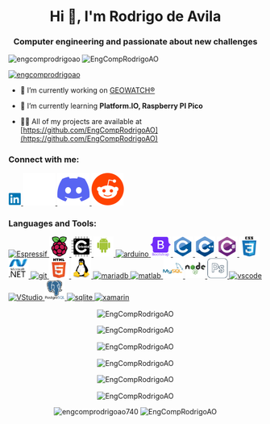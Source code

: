 <h1 align="center">Hi 👋, I'm Rodrigo de Avila</h1>
<h3 align="center">Computer engineering and passionate about new challenges</h3>

<p align="left"> 
  <img src="https://komarev.com/ghpvc/?username=engcomprodrigoao&label=Profile%20views&color=0e75b6&style=flat" alt="engcomprodrigoao" />
  <img  src="https://wakatime.com/badge/github/EngCompRodrigoAO/Multimanutencao.svg" alt="EngCompRodrigoAO" />
</p>

<p align="left"> 
  <a href="https://github.com/ryo-ma/github-profile-trophy">
    <img src="https://github-profile-trophy.vercel.app/?username=engcomprodrigoao" alt="engcomprodrigoao" />
  </a> 
</p>



- 🔭 I’m currently working on [GEOWATCH®](https://github.com/EngCompRodrigoAO/GEOWATCH-)

- 🌱 I’m currently learning **Platform.IO, Raspberry PI Pico**

- 👨‍💻 All of my projects are available at [https://github.com/EngCompRodrigoAO](https://github.com/EngCompRodrigoAO)

<h3 align="left">Connect with me:</h3>
<p align="left">
  <a href="https://www.linkedin.com/in/rodrigo-de-avila-oliveira-341b06182" target="blank">
    <img src="https://raw.githubusercontent.com/devicons/devicon/refs/heads/master/icons/linkedin/linkedin-original.svg" alt="linkedin"  width="5%" />
  </a>
  <a href="https://x.com/Rodrigo72407284" target="blank">
    <img src="https://raw.githubusercontent.com/CLorant/readme-social-icons/refs/heads/main/large/light/twitter-x.svg" alt="x" />
  </a>
  <a href="https://discord.com/channels/@eng.rodrigo.ao" target="blank">
    <img src="https://raw.githubusercontent.com/CLorant/readme-social-icons/refs/heads/main/large/colored/discord.svg" alt="Discord" />
  </a>
  <a href="https://www.reddit.com/user/Deep_Patience7202/" target="blank">
    <img src="https://raw.githubusercontent.com/CLorant/readme-social-icons/refs/heads/main/large/colored/reddit.svg" alt="Reddit" />
  </a>
</p>

<h3 align="left">Languages and Tools:</h3>
  <p align="left">
    <a href="https://www.espressif.com/" target="_blank" rel="noreferrer">
      <img src="https://cdn.worldvectorlogo.com/logos/espressif-systems.svg" alt="Espressif" width="40" height="40"/>
    </a>
    <a href="https://www.raspberrypi.com/documentation/microcontrollers/pico-series.html" target="_blank" rel="noreferrer"> 
      <img src="https://raw.githubusercontent.com/devicons/devicon/refs/heads/master/icons/raspberrypi/raspberrypi-original.svg" alt="Raspberrypi" width="40" height="40"/>
    </a>
    <a href="https://www.geeksforgeeks.org/embedded-c/" target="_blank" rel="noreferrer">
      <img src="https://raw.githubusercontent.com/devicons/devicon/refs/heads/master/icons/embeddedc/embeddedc-original-wordmark.svg" alt="EmbeddedC" width="40" height="40"/>
    </a>
    <a href="https://developer.android.com" target="_blank" rel="noreferrer">
      <img src="https://raw.githubusercontent.com/devicons/devicon/master/icons/android/android-original-wordmark.svg" alt="android" width="40" height="40"/>
    </a>
    <a href="https://www.arduino.cc/" target="_blank" rel="noreferrer">
      <img src="https://cdn.worldvectorlogo.com/logos/arduino-1.svg" alt="arduino" width="40" height="40"/> 
    </a> 
    <a href="https://getbootstrap.com" target="_blank" rel="noreferrer">
      <img src="https://raw.githubusercontent.com/devicons/devicon/master/icons/bootstrap/bootstrap-plain-wordmark.svg" alt="bootstrap" width="40" height="40"/>
    </a> 
    <a href="https://www.cprogramming.com/" target="_blank" rel="noreferrer"> 
      <img src="https://raw.githubusercontent.com/devicons/devicon/master/icons/c/c-original.svg" alt="c" width="40" height="40"/> 
    </a> 
    <a href="https://www.w3schools.com/cpp/" target="_blank" rel="noreferrer"> 
      <img src="https://raw.githubusercontent.com/devicons/devicon/master/icons/cplusplus/cplusplus-original.svg" alt="cplusplus" width="40" height="40"/> 
    </a>
    <a href="https://www.w3schools.com/cs/" target="_blank" rel="noreferrer"> 
      <img src="https://raw.githubusercontent.com/devicons/devicon/master/icons/csharp/csharp-original.svg" alt="csharp" width="40" height="40"/> 
    </a> 
    <a href="https://www.w3schools.com/css/" target="_blank" rel="noreferrer"> 
      <img src="https://raw.githubusercontent.com/devicons/devicon/master/icons/css3/css3-original-wordmark.svg" alt="css3" width="40" height="40"/> 
    </a> 
    <a href="https://dotnet.microsoft.com/" target="_blank" rel="noreferrer"> 
      <img src="https://raw.githubusercontent.com/devicons/devicon/master/icons/dot-net/dot-net-original-wordmark.svg" alt="dotnet" width="40" height="40"/> 
    </a> 
    <a href="https://git-scm.com/" target="_blank" rel="noreferrer"> 
      <img src="https://www.vectorlogo.zone/logos/git-scm/git-scm-icon.svg" alt="git" width="40" height="40"/> 
    </a> 
    <a href="https://www.w3.org/html/" target="_blank" rel="noreferrer"> 
      <img src="https://raw.githubusercontent.com/devicons/devicon/master/icons/html5/html5-original-wordmark.svg" alt="html5" width="40" height="40"/> 
    </a> 
    <a href="https://www.linux.org/" target="_blank" rel="noreferrer"> 
      <img src="https://raw.githubusercontent.com/devicons/devicon/master/icons/linux/linux-original.svg" alt="linux" width="40" height="40"/> 
    </a> 
    <a href="https://mariadb.org/" target="_blank" rel="noreferrer"> 
      <img src="https://www.vectorlogo.zone/logos/mariadb/mariadb-icon.svg" alt="mariadb" width="40" height="40"/> 
    </a> 
    <a href="https://www.mathworks.com/" target="_blank" rel="noreferrer"> 
      <img src="https://upload.wikimedia.org/wikipedia/commons/2/21/Matlab_Logo.png" alt="matlab" width="40" height="40"/> 
    </a> 
    <a href="https://www.mysql.com/" target="_blank" rel="noreferrer">
      <img src="https://raw.githubusercontent.com/devicons/devicon/master/icons/mysql/mysql-original-wordmark.svg" alt="mysql" width="40" height="40"/> 
    </a> 
    <a href="https://nodejs.org" target="_blank" rel="noreferrer"> 
      <img src="https://raw.githubusercontent.com/devicons/devicon/master/icons/nodejs/nodejs-original-wordmark.svg" alt="nodejs" width="40" height="40"/>
    </a> 
    <a href="https://www.photoshop.com/en" target="_blank" rel="noreferrer"> 
      <img src="https://raw.githubusercontent.com/devicons/devicon/master/icons/photoshop/photoshop-line.svg" alt="photoshop" width="40" height="40"/> 
    </a>
    <a href="https://code.visualstudio.com/" target="_blank" rel="noreferrer"> 
      <img src="https://upload.wikimedia.org/wikipedia/commons/9/9a/Visual_Studio_Code_1.35_icon.svg" alt="vscode" width="40" height="40"/> 
    </a>
    <a href="https://visualstudio.microsoft.com/pt-br/" target="_blank" rel="noreferrer"> 
      <img src="https://visualstudio.microsoft.com/wp-content/uploads/2021/10/Product-Icon.svg" alt="VStudio" width="40" height="40"/> 
    </a>
    <a href="https://www.postgresql.org" target="_blank" rel="noreferrer"> 
      <img src="https://raw.githubusercontent.com/devicons/devicon/master/icons/postgresql/postgresql-original-wordmark.svg" alt="postgresql" width="40" height="40"/> 
    </a> 
    <a href="https://www.sqlite.org/" target="_blank" rel="noreferrer">
      <img src="https://www.vectorlogo.zone/logos/sqlite/sqlite-icon.svg" alt="sqlite" width="40" height="40"/> 
    </a> 
    <a href="https://dotnet.microsoft.com/apps/xamarin" target="_blank" rel="noreferrer"> 
      <img src="https://raw.githubusercontent.com/detain/svg-logos/780f25886640cef088af994181646db2f6b1a3f8/svg/xamarin.svg" alt="xamarin" width="40" height="40"/> 
    </a>
</p>


<p align="center">
  <img align="center" src="https://wakatime.com/share/@Eng_Comp_Rodrigo_AO/9b11406f-dd67-40b9-8cc6-9c3d7b19a228.svg" alt="EngCompRodrigoAO" />
</p>

<p align="center">
  <img align="center" width="650" height="300" src="https://wakatime.com/share/@Eng_Comp_Rodrigo_AO/7ffa8f81-ad48-4b69-ae61-d0f23135ce26.svg" alt="EngCompRodrigoAO" />
</p>

<p align="center">
  <img align="center" width="650" src="https://github-readme-stats.vercel.app/api?username=EngCompRodrigoAO&show_icons=true&theme=dark&count_private=true&include_all_commits=true&count_private=true" alt="EngCompRodrigoAO"/>
</p>

<p align="center">
  <img align="center" width="650" src="https://github-readme-stats.vercel.app/api?username=EngCompRodrigoAO&show_icons=true&locale=en&&show_icons=true&theme=dark&count_private=true" alt="EngCompRodrigoAO" />
</p>

<p align="center">
  <img align="center" width="650" src="https://github-readme-streak-stats.herokuapp.com/?user=EngCompRodrigoAO&theme=dark&count_private=true" alt="EngCompRodrigoAO" />
</p>

<p align="center">
  <img align="center" width="650" src="https://github-readme-stats.vercel.app/api/top-langs/?username=EngCompRodrigoAO&layout=compact&theme=dark&count_private=true" alt="EngCompRodrigoAO" />
</p>

<p align="center"> 
  <img src="https://wakatime.com/badge/user/113a1041-de9d-4a47-a968-161b53635479/project/0f72ae7a-23e5-4256-a7bf-39dc531071c6.svg" alt="engcomprodrigoao" />740
  <img  src="https://wakatime.com/badge/user/113a1041-de9d-4a47-a968-161b53635479/project/5e18e9a2-116a-4602-a84f-c996f6fde59b.svg" alt="EngCompRodrigoAO" />
</p>


